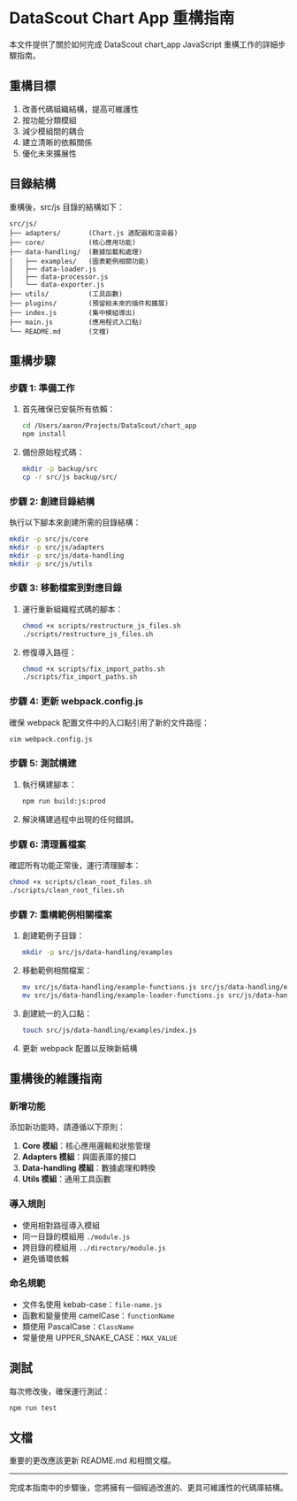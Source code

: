 # DataScout Chart App 重構指南

本文件提供了關於如何完成 DataScout chart_app JavaScript 重構工作的詳細步驟指南。

## 重構目標

1. 改善代碼組織結構，提高可維護性
2. 按功能分類模組
3. 減少模組間的耦合
4. 建立清晰的依賴關係
5. 優化未來擴展性

## 目錄結構

重構後，src/js 目錄的結構如下：

```
src/js/
├── adapters/       (Chart.js 適配器和渲染器)
├── core/           (核心應用功能)
├── data-handling/  (數據加載和處理)
│   ├── examples/   (圖表範例相關功能)
│   ├── data-loader.js
│   ├── data-processor.js
│   └── data-exporter.js
├── utils/          (工具函數)
├── plugins/        (預留給未來的插件和擴展)
├── index.js        (集中模組導出)
├── main.js         (應用程式入口點)
└── README.md       (文檔)
```

## 重構步驟

### 步驟 1: 準備工作

1. 首先確保已安裝所有依賴：
   ```bash
   cd /Users/aaron/Projects/DataScout/chart_app
   npm install
   ```

2. 備份原始程式碼：
   ```bash
   mkdir -p backup/src
   cp -r src/js backup/src/
   ```

### 步驟 2: 創建目錄結構

執行以下腳本來創建所需的目錄結構：

```bash
mkdir -p src/js/core
mkdir -p src/js/adapters
mkdir -p src/js/data-handling
mkdir -p src/js/utils
```

### 步驟 3: 移動檔案到對應目錄

1. 運行重新組織程式碼的腳本：
   ```bash
   chmod +x scripts/restructure_js_files.sh
   ./scripts/restructure_js_files.sh
   ```

2. 修復導入路徑：
   ```bash
   chmod +x scripts/fix_import_paths.sh
   ./scripts/fix_import_paths.sh
   ```

### 步驟 4: 更新 webpack.config.js

確保 webpack 配置文件中的入口點引用了新的文件路徑：

```bash
vim webpack.config.js
```

### 步驟 5: 測試構建

1. 執行構建腳本：
   ```bash
   npm run build:js:prod
   ```

2. 解決構建過程中出現的任何錯誤。

### 步驟 6: 清理舊檔案

確認所有功能正常後，運行清理腳本：

```bash
chmod +x scripts/clean_root_files.sh
./scripts/clean_root_files.sh
```

### 步驟 7: 重構範例相關檔案

1. 創建範例子目錄：
   ```bash
   mkdir -p src/js/data-handling/examples
   ```

2. 移動範例相關檔案：
   ```bash
   mv src/js/data-handling/example-functions.js src/js/data-handling/examples/
   mv src/js/data-handling/example-loader-functions.js src/js/data-handling/examples/
   ```

3. 創建統一的入口點：
   ```bash
   touch src/js/data-handling/examples/index.js
   ```

4. 更新 webpack 配置以反映新結構

## 重構後的維護指南

### 新增功能

添加新功能時，請遵循以下原則：

1. **Core 模組**：核心應用邏輯和狀態管理
2. **Adapters 模組**：與圖表庫的接口
3. **Data-handling 模組**：數據處理和轉換
4. **Utils 模組**：通用工具函數

### 導入規則

- 使用相對路徑導入模組
- 同一目錄的模組用 `./module.js`
- 跨目錄的模組用 `../directory/module.js`
- 避免循環依賴

### 命名規範

- 文件名使用 kebab-case：`file-name.js`
- 函數和變量使用 camelCase：`functionName`
- 類使用 PascalCase：`ClassName`
- 常量使用 UPPER_SNAKE_CASE：`MAX_VALUE`

## 測試

每次修改後，確保運行測試：

```bash
npm run test
```

## 文檔

重要的更改應該更新 README.md 和相關文檔。

---

完成本指南中的步驟後，您將擁有一個經過改進的、更具可維護性的代碼庫結構。
